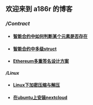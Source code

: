 ## 欢迎来到 a186r 的博客

### ***/Contract*** ###
- #### [智能合约中如何判断某个元素是否存在](https://github.com/a186r/3db64kss/blob/master/contract/array-contains-element.md) ####
- #### [智能合约中多级struct](https://github.com/a186r/3db64kss/blob/master/contract/struct.md) ####
- #### [Ethereum多重签名设计方案](https://github.com/a186r/3db64kss/blob/master/contract/toward-an-ethereum-multisig-standard.md) ####

#### ***/Linux*** ####
- #### [Linux下加密压缩与解压](https://github.com/a186r/3db64kss/blob/master/linux/linux-encryption-compression.md) ####
- #### [在ubuntu上安装nextcloud](https://github.com/a186r/3db64kss/blob/master/linux/ubuntu-nextcloud.md) ####